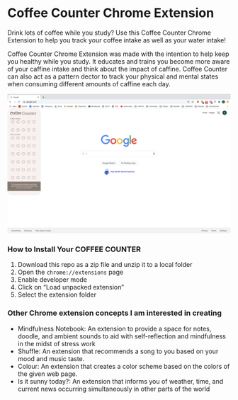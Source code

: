 # Coffee Counter Chrome Extension

Drink lots of coffee while you study? Use this Coffee Counter Chrome Extension to help you track your coffee intake as well as your water intake! 

Coffee Counter Chrome Extension was made with the intention to help keep you healthy while you study. It educates and trains you become more aware of your caffine intake and think about the impact of caffine. Coffee Counter can also act as a pattern dector to track your physical and mental states when consuming different amounts of caffine each day.

![breathing](https://github.com/claireewong/iml300/blob/master/project-2/icon/google-example.png)

### How to Install Your COFFEE COUNTER
1. Download this repo as a zip file and unzip it to a local folder
2. Open the `chrome://extensions` page
3. Enable developer mode
4. Click on “Load unpacked extension”
5. Select the extension folder

### Other Chrome extension concepts I am interested in creating
* Mindfulness Notebook: An extension to provide a space for notes, doodle, and ambient sounds to aid with self-reflection and mindfulness in the midst of stress work
* Shuffle: An extension that recommends a song to you based on your mood and music taste.
* Colour: An extension that creates a color scheme based on the colors of the given web page. 
* Is it sunny today?: An extension that informs you of weather, time, and current news occurring simultaneously in other parts of the world

